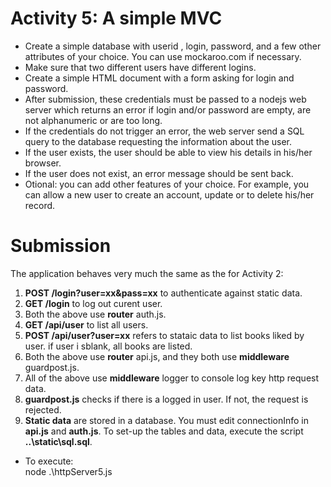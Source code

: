 # Activity 5: A simple MVC
- Create a simple database with userid , login, password, and a few other
attributes of your choice. You can use mockaroo.com if necessary.
- Make sure that two different users have different logins.
- Create a simple HTML document with a form asking for login and password.
- After submission, these credentials must be passed to a nodejs web server
which returns an error if login and/or password are empty, are not
alphanumeric or are too long.
- If the credentials do not trigger an error, the web server send a SQL query
to the database requesting the information about the user.
- If the user exists, the user should be able to view his details in his/her
browser.
- If the user does not exist, an error message should be sent back.
- Otional: you can add other features of your choice. For example, you can
allow a new user to create an account, update or to delete his/her record.
  
# Submission
  The application behaves very much the same as the for Activity 2:
  1. **POST /login?user=xx&pass=xx** to authenticate against static data.
  1. **GET /login**  to log out curent user.
  1. Both the above use **router** auth.js.
  1. **GET /api/user** to list all users.
  1. **POST /api/user?user=xx** refers to stataic data to list books liked by user.  if user i sblank, all books are listed.
  1. Both the above use **router** api.js, and they both use **middleware** guardpost.js.
  1. All of the above use **middleware** logger to console log key http request data.
  1. **guardpost.js** checks if there is a logged in user.  If not, the request is rejected.
  1. **Static data** are stored in a database.  You must edit connectionInfo in **api.js** and **auth.js**.  To set-up the tables and data, execute the script **..\static\sql.sql**.
  - To execute:
  <br>node .\httpServer5.js
  
  
  
